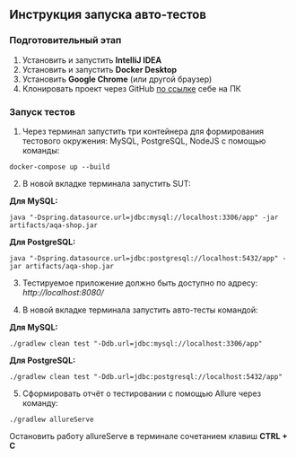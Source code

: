 ## Инструкция запуска авто-тестов
### Подготовительный этап

1. Установить и запустить **IntelliJ IDEA**
2. Установить и запустить **Docker Desktop**
3. Установить **Google Chrome** (или другой браузер)
4. Клонировать проект через GitHub [по ссылке](https://github.com/lizvalk/Diploma) себе на ПК
### Запуск тестов
1. Через терминал запустить три контейнера для формирования тестового окружения: MySQL, PostgreSQL, NodeJS с помощью команды:
```
docker-compose up --build
```
2. В новой вкладке терминала запустить SUT:

**Для MySQL:**
```
java "-Dspring.datasource.url=jdbc:mysql://localhost:3306/app" -jar artifacts/aqa-shop.jar
```
**Для PostgreSQL:**
```
java "-Dspring.datasource.url=jdbc:postgresql://localhost:5432/app" -jar artifacts/aqa-shop.jar
```
3. Тестируемое приложение должно быть доступно по адресу: _http://localhost:8080/_

4. В новой вкладке терминала запустить авто-тесты командой:

**Для MySQL:**
```
./gradlew clean test "-Ddb.url=jdbc:mysql://localhost:3306/app"
```
**Для PostgreSQL:**
```
./gradlew clean test "-Ddb.url=jdbc:postgresql://localhost:5432/app"
```
5. Сформировать отчёт о тестировании с помощью Allure через команду:
```
./gradlew allureServe
```
Остановить работу allureServe в терминале сочетанием клавиш **CTRL + C**
